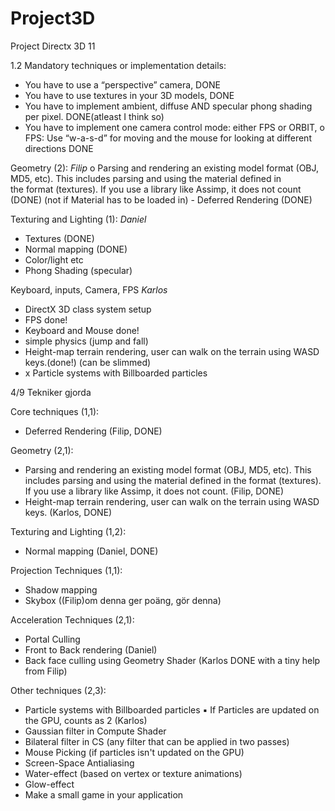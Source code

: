 # Project3D
Project Directx 3D 11

1.2 
Mandatory techniques or implementation details: 
- You have to use a “perspective” camera, DONE
- You have to use textures in your 3D models, DONE
- You have to implement ambient, diffuse AND specular phong shading per pixel. DONE(atleast I think so)
- You have to implement one camera control mode: either FPS or ORBIT, 
  o FPS: Use “w-a-s-d” for moving and the mouse for looking at different directions DONE
  
  
Geometry (2):
    _Filip_
    o Parsing and rendering an existing model format (OBJ, MD5, etc). This includes parsing and using the material defined in  
    the format (textures). If you use a library like Assimp, it does not count (DONE) (not if Material has to be loaded in)
    - Deferred Rendering (DONE)
 
   
 
  
Texturing and Lighting (1): 
    _Daniel_
  - Textures (DONE)
  - Normal mapping (DONE)
  - Color/light etc
  - Phong Shading (specular)

Keyboard, inputs, Camera, FPS
  _Karlos_
  - DirectX 3D class system setup
  - FPS done! 
  - Keyboard and Mouse done!
  - simple physics (jump and fall)
  - Height-map terrain rendering, user can walk on the terrain using WASD keys.(done!) (can be slimmed)
  - x Particle systems with Billboarded particles
  
  
  4/9 Tekniker gjorda 

Core techniques (1,1): 
  - Deferred Rendering (Filip, DONE)

Geometry (2,1): 
  - Parsing and rendering an existing model format (OBJ, MD5, etc). This includes parsing and using the material defined in the           format (textures). If you use a library like Assimp, it does not count. (Filip, DONE)
  - Height-map terrain rendering, user can walk on the terrain using WASD keys. (Karlos, DONE)

Texturing and Lighting (1,2): 
  - Normal mapping (Daniel, DONE) 

Projection Techniques (1,1): 
  - Shadow mapping 
  - Skybox ((Filip)om denna ger poäng, gör denna)



Acceleration Techniques (2,1): 
  - Portal Culling 
  - Front to Back rendering (Daniel)
  - Back face culling using Geometry Shader (Karlos DONE with a tiny help from Filip)
 
Other techniques (2,3):
  - Particle systems with Billboarded particles ▪ If Particles are updated on the GPU, counts as 2 (Karlos)
  - Gaussian filter in Compute Shader  
  - Bilateral filter in CS (any filter that can be applied in two passes) 
  - Mouse Picking (if particles isn't updated on the GPU) 
  - Screen-Space Antialiasing 
  - Water-effect (based on vertex or texture animations) 
  - Glow-effect 
  - Make a small game in your application

